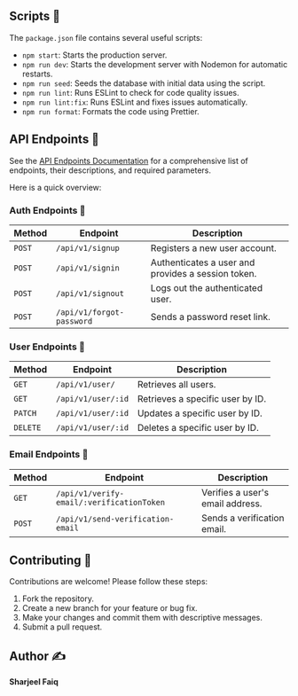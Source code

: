 ## Scripts 🐜

The `package.json` file contains several useful scripts:

- `npm start`: Starts the production server.
- `npm run dev`: Starts the development server with Nodemon for automatic restarts.
- `npm run seed`: Seeds the database with initial data using the script.
- `npm run lint`: Runs ESLint to check for code quality issues.
- `npm run lint:fix`: Runs ESLint and fixes issues automatically.
- `npm run format`: Formats the code using Prettier.

## API Endpoints 📌

See the [API Endpoints Documentation](./docs/API_ENDPOINTS.md) for a comprehensive list of endpoints, their descriptions, and required parameters.

Here is a quick overview:

### Auth Endpoints 🔑

| Method | Endpoint                  | Description                                        |
| ------ | ------------------------- | -------------------------------------------------- |
| `POST` | `/api/v1/signup`          | Registers a new user account.                      |
| `POST` | `/api/v1/signin`          | Authenticates a user and provides a session token. |
| `POST` | `/api/v1/signout`         | Logs out the authenticated user.                   |
| `POST` | `/api/v1/forgot-password` | Sends a password reset link.                       |

### User Endpoints 👤

| Method   | Endpoint           | Description                      |
| -------- | ------------------ | -------------------------------- |
| `GET`    | `/api/v1/user/`    | Retrieves all users.             |
| `GET`    | `/api/v1/user/:id` | Retrieves a specific user by ID. |
| `PATCH`  | `/api/v1/user/:id` | Updates a specific user by ID.   |
| `DELETE` | `/api/v1/user/:id` | Deletes a specific user by ID.   |

### Email Endpoints 📧

| Method | Endpoint                                  | Description                      |
| ------ | ----------------------------------------- | -------------------------------- |
| `GET`  | `/api/v1/verify-email/:verificationToken` | Verifies a user's email address. |
| `POST` | `/api/v1/send-verification-email`         | Sends a verification email.      |

## Contributing 🤝

Contributions are welcome! Please follow these steps:

1.  Fork the repository.
2.  Create a new branch for your feature or bug fix.
3.  Make your changes and commit them with descriptive messages.
4.  Submit a pull request.

## Author ✍️

**Sharjeel Faiq**

